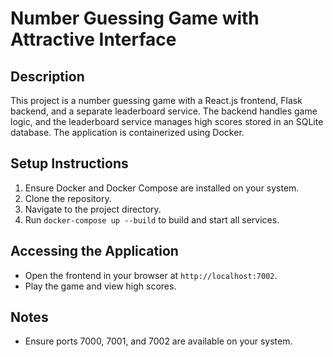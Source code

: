 # Number Guessing Game with Attractive Interface

## Description
This project is a number guessing game with a React.js frontend, Flask backend, and a separate leaderboard service. The backend handles game logic, and the leaderboard service manages high scores stored in an SQLite database. The application is containerized using Docker.

## Setup Instructions
1. Ensure Docker and Docker Compose are installed on your system.
2. Clone the repository.
3. Navigate to the project directory.
4. Run `docker-compose up --build` to build and start all services.

## Accessing the Application
- Open the frontend in your browser at `http://localhost:7002`.
- Play the game and view high scores.

## Notes
- Ensure ports 7000, 7001, and 7002 are available on your system.
